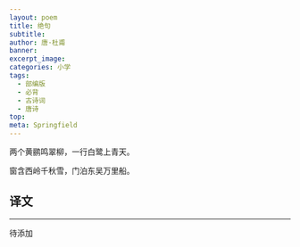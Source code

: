 ```yaml
---
layout: poem
title: 绝句
subtitle: 
author: 唐·杜甫
banner: 
excerpt_image: 
categories: 小学
tags:
  - 部编版
  - 必背
  - 古诗词
  - 唐诗
top: 
meta: Springfield
---
```


两个黄鹂鸣翠柳，一行白鹭上青天。

窗含西岭千秋雪，门泊东吴万里船。


## 译文

---

待添加